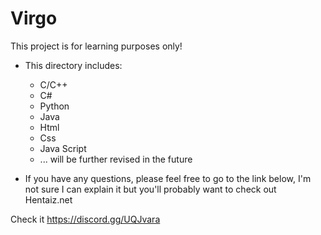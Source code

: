 # Virgo
This project is for learning purposes only!

* This directory includes:
    - C/C++
    - C#
    - Python
    - Java
    - Html
    - Css
    - Java Script
    - ... will be further revised in the future

* If you have any questions, please feel free to go to the link below, I'm not sure I can explain it but you'll probably want to check out Hentaiz.net

Check it https://discord.gg/UQJvara